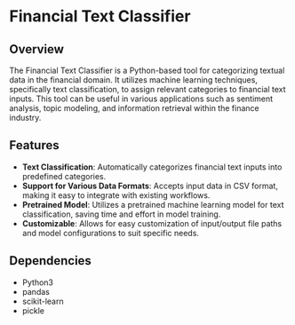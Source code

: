 # Financial Text Classifier

## Overview
The Financial Text Classifier is a Python-based tool for categorizing textual data in the financial domain. It utilizes machine learning techniques, specifically text classification, to assign relevant categories to financial text inputs. This tool can be useful in various applications such as sentiment analysis, topic modeling, and information retrieval within the finance industry.

## Features
- **Text Classification**: Automatically categorizes financial text inputs into predefined categories.
- **Support for Various Data Formats**: Accepts input data in CSV format, making it easy to integrate with existing workflows.
- **Pretrained Model**: Utilizes a pretrained machine learning model for text classification, saving time and effort in model training.
- **Customizable**: Allows for easy customization of input/output file paths and model configurations to suit specific needs.

## Dependencies
- Python3
- pandas
- scikit-learn
- pickle

